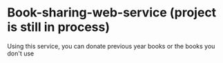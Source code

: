 # Book-sharing-web-service (project is still in process)
Using this service, you can donate previous year books or the books you don't use
